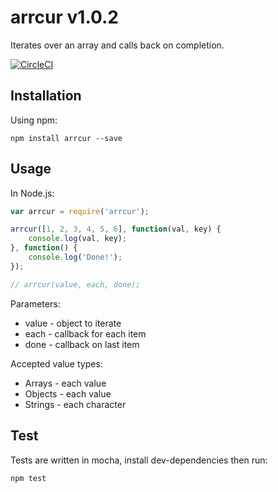 # arrcur v1.0.2

Iterates over an array and calls back on completion.

[![CircleCI](https://circleci.com/gh/ConnorMcF/arrcur.svg?style=svg)](https://circleci.com/gh/ConnorMcF/arrcur)

## Installation

Using npm:
```shell
npm install arrcur --save
```

## Usage

In Node.js:
```js
var arrcur = require('arrcur');

arrcur([1, 2, 3, 4, 5, 6], function(val, key) {
	console.log(val, key);
}, function() {
	console.log('Done!');
});

// arrcur(value, each, done);
```

Parameters:
- value - object to iterate
- each - callback for each item
- done - callback on last item


Accepted value types:
- Arrays - each value
- Objects - each value
- Strings - each character

## Test

Tests are written in mocha, install dev-dependencies then run:
```shell
npm test
```
